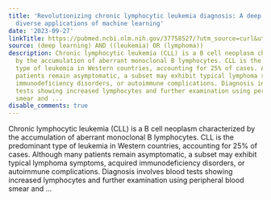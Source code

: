 ```yaml
---
title: 'Revolutionizing chronic lymphocytic leukemia diagnosis: A deep dive into the
  diverse applications of machine learning'
date: '2023-09-27'
linkTitle: https://pubmed.ncbi.nlm.nih.gov/37758527/?utm_source=curl&utm_medium=rss&utm_campaign=pubmed-2&utm_content=1byXLWG-5Hn0_qdLgZYpDfLA2UWGhGNgZGereuo1rJN2aoAQXP&fc=20220814223158&ff=20230928180658&v=2.17.9.post6+86293ac
source: (deep learning) AND ((leukemia) OR (lymphoma))
description: Chronic lymphocytic leukemia (CLL) is a B cell neoplasm characterized
  by the accumulation of aberrant monoclonal B lymphocytes. CLL is the predominant
  type of leukemia in Western countries, accounting for 25% of cases. Although many
  patients remain asymptomatic, a subset may exhibit typical lymphoma symptoms, acquired
  immunodeficiency disorders, or autoimmune complications. Diagnosis involves blood
  tests showing increased lymphocytes and further examination using peripheral blood
  smear and ...
disable_comments: true
---
```

Chronic lymphocytic leukemia (CLL) is a B cell neoplasm characterized by the accumulation of aberrant monoclonal B lymphocytes. CLL is the predominant type of leukemia in Western countries, accounting for 25% of cases. Although many patients remain asymptomatic, a subset may exhibit typical lymphoma symptoms, acquired immunodeficiency disorders, or autoimmune complications. Diagnosis involves blood tests showing increased lymphocytes and further examination using peripheral blood smear and ...